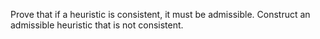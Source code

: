 Prove that if a heuristic is
consistent, it must be admissible. Construct an admissible heuristic
that is not consistent.
